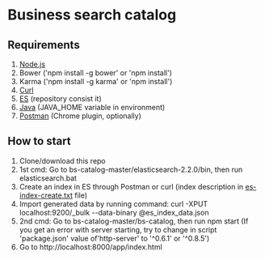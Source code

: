 # Business search catalog

## Requirements

1. [Node.js](https://nodejs.org/en/)
2. Bower ('npm install -g bower' or 'npm install')
3. Karma ('npm install -g karma' or 'npm install')
4. [Curl](https://curl.haxx.se/dlwiz/)
5. [ES](https://www.elastic.co/products/elasticsearch) (repository consist it)
6. [Java](http://www.oracle.com/technetwork/java/javase/downloads/index.html) (JAVA_HOME variable in environment)
7. [Postman](https://chrome.google.com/webstore/detail/postman-rest-client-short/mkhojklkhkdaghjjfdnphfphiaiohkef) (Chrome plugin, optionally)

## How to start

1. Clone/download this repo
2. 1st cmd: Go to bs-catalog-master/elasticsearch-2.2.0/bin, then run elasticsearch.bat
3. Create an index in ES through Postman or curl (index description in [es-index-create.txt](https://github.com/EmperorPeter3/bs-catalog/blob/master/es-index-create.txt) file)
4. Import generated data by running command: curl -XPUT localhost:9200/_bulk --data-binary @es_index_data.json
5. 2nd cmd: Go to bs-catalog-master/bs-catalog, then run npm start (If you get an error with server starting, try to change in script 'package.json' value of'http-server' to '^0.6.1' or '^0.8.5')
6. Go to http://localhost:8000/app/index.html
